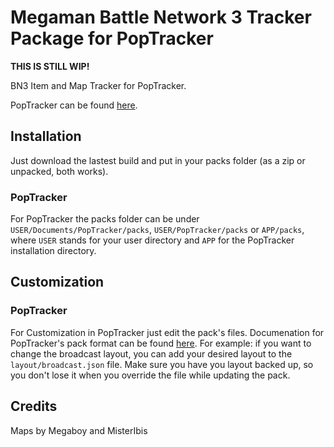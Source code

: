 # Megaman Battle Network 3 Tracker Package for PopTracker

**THIS IS STILL WIP!**

BN3 Item and Map Tracker for PopTracker.

PopTracker can be found [here](https://github.com/black-sliver/PopTracker/releases).


## Installation

Just download the lastest build and put in your packs folder (as a zip or unpacked, both works).

### PopTracker

For PopTracker the packs folder can be under `USER/Documents/PopTracker/packs`, `USER/PopTracker/packs` or `APP/packs`, where `USER` stands for your user directory and `APP` for the PopTracker installation directory.

## Customization

### PopTracker

For Customization in PopTracker just edit the pack's files. Documenation for PopTracker's pack format can be found [here](https://github.com/black-sliver/PopTracker/blob/master/doc/PACKS.md).
For example: if you want to change the broadcast layout, you can add your desired layout to the `layout/broadcast.json` file.
Make sure you have you layout backed up, so you don't lose it when you override the file while updating the pack.

## Credits

Maps by Megaboy and MisterIbis

